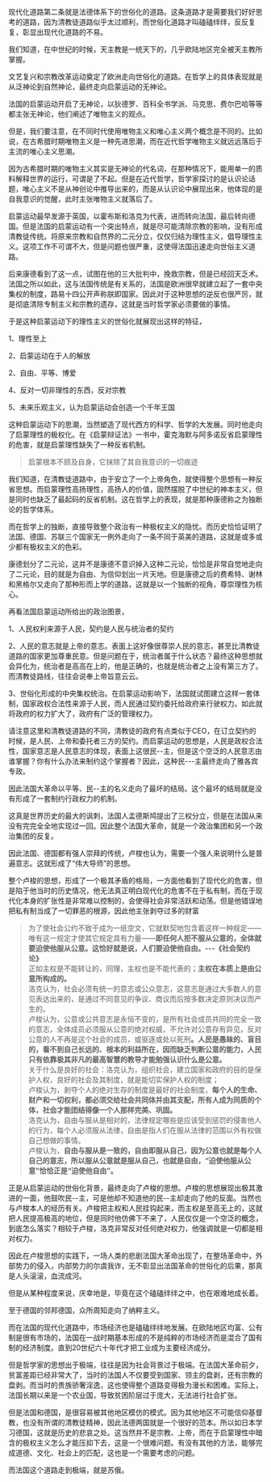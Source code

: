 <p data-pid="emFgCQUx">现代化道路第二条就是法德体系下的世俗化的道路。这条道路才是需要我们好好思考的道路，因为清教徒道路似乎太过顺利，而世俗化道路才叫磕磕绊绊，反反复复，彰显出现代化道路的不易。</p><p data-pid="r_kFfE8R">我们知道，在中世纪的时候，天主教是一统天下的，几乎欧陆地区完全被天主教所掌握。</p><p data-pid="3syf62i7">文艺复兴和宗教改革运动奠定了欧洲走向世俗化的道路。在哲学上的具体表现就是从泛神论到自然神论，最终走向启蒙运动的无神论。</p><p data-pid="8C1dqANd">法国的启蒙运动开启了无神论，以狄德罗、百科全书学派、马克思、费尔巴哈等等都主张无神论，他们阐述了唯物主义的观点。</p><p data-pid="BUMkLOdw">但是，我们要注意，在不同时代使用唯物主义和唯心主义两个概念是不同的。比如说，在古希腊时期唯物主义是一种先进思潮，而在近代哲学唯物主义就远远落后于主流的唯心主义思潮。</p><p data-pid="xZega_Df">因为古希腊时期的唯物主义其实是无神论的代名词，在那种情况下，能用单一的质料解释世界的运行，可谓是了不起。但是在近代哲学，哲学家探讨的是认识论话题，唯心主义不是从神创论中推导出来的，而是从认识论中展现出来，他体现的是自我意识的觉醒，此时主张唯物主义就落后了。</p><p data-pid="VFfbReSu">启蒙运动最早发源于英国，以霍布斯和洛克为代表，进而转向法国，最后转向德国。但是法国的启蒙运动有一个突出特点，就是尽可能清除宗教的影响，没有形成清教徒传统。将原来宗教和自然界的二元分立，仅仅归结为理性主义，倡导理性主义。这项工作不可谓不大，但是问题也很严重，这使得法国迅速走向世俗主义道路。</p><p data-pid="jU3KqL7T">后来康德看到了这一点，试图在他的三大批判中，挽救宗教，但是已经回天乏术。法国之所以如此，这与法国传统是有关系的，法国是欧洲很早就建立起了一套中央集权的制度，路易十四公开声称朕即国家。因此对于这种思想的逆反也很严厉，就是彻底清除专制主义和宗教的遗存，这就是当时哲学家必须要做的事情。</p><p data-pid="cshZ7qnu">于是这种启蒙运动下的理性主义的世俗化就展现出这样的特征，</p><p data-pid="OznMA0VP">1、理性至上</p><p data-pid="WIRHF6fP">2、启蒙运动在于人的解放</p><p data-pid="kcI3PQ-m">2、自由、平等、博爱</p><p data-pid="D_zXfzF1">4、反对一切非理性的东西，反对宗教</p><p data-pid="fx89Br0A">5、未来乐观主义，认为启蒙运动会创造一个千年王国</p><p data-pid="kacbcGSV">这种启蒙运动下的思潮，当然塑造了现代西方的科学、哲学的大发展。同时他走向了启蒙理性的极权化。在《启蒙辩证法》一书中，霍克海默与阿多诺反省启蒙理性的危害，就是启蒙理性缺失了一种反省机制。</p><blockquote data-pid="kJ83N6WJ">启蒙根本不顾及自身，它抹除了其自我意识的一切痕迹</blockquote><p data-pid="cSYbm6UQ">我们知道，在清教徒道路中，由于安立了一个上帝角色，就使得整个思想有一种反省思想。而启蒙理性高扬理性，高扬人的价值，固然摆脱了中世纪的神本主义，但是同时也缺乏了最起码的反省机制。这在哲学上的表现，就是那种康德称之为独断论的哲学体系。</p><p data-pid="XK9DVFdz">而在哲学上的独断，直接导致整个政治有一种极权主义的隐忧。而历史恰恰证明了法国、德国、苏联三个国家无一例外走向了一条不同于英美的道路，这就是或多或少都有极权主义的色彩。</p><p data-pid="Y8j9iCRA">康德划分了二元论，这并不是康德不意识掉入这种二元论，恰恰是非常自觉地走向了二元论，目的就是为自由、为信仰划出一片天地。但是康德之后的费希特、谢林和黑格尔又走向了那种形而上学的道路，这就是以一个独断的视角，尊崇理性为核心。</p><p data-pid="pf21qjoP">再看法国启蒙运动所给出的政治图景，</p><p data-pid="ssRGKtEa">1、人民权利来源于人民，契约是人民与统治者的契约</p><p data-pid="Z-3VNxG2">2、人民的意志就是上帝的意志。表面上这好像很尊崇人民的意志，甚至比清教徒道路的国家更加尊重民意。但是问题在于，统治者属于什么状态？最终这种思想就会异化为，统治者是高高在上的，他是正确的，也就是统治者之上没有第三方了。而清教徒路线，往往会说奉上帝旨意云云。</p><p data-pid="cKVoraZn">3、世俗化形成的中央集权统治。在启蒙运动影响下，法国就试图建立这样一套体制，国家政权合法性来源于人民，而人民通过契约委托给政府来行驶权力。如此就将政府的权力扩大了，政府有广泛的管理权力。</p><p data-pid="DrXOcpm3">请注意这里和清教徒道路的不同，清教徒的政府有点类似于CEO，在订立契约的时候，是人民、上帝和委托者三方的契约。而启蒙运动的思想是，人民是政权合法性，国家意志是人民意志的体现，表面上这很民--主，但是这个空泛的人民意志由谁掌握？你有什么办法来制约这个掌握者？因此，这种民---主最终走向了雅各宾专政。</p><p data-pid="DcVRFwqY">因此法国大革命以平等、民--主的名义走向了最坏的结局。这个最坏的结局就是没有形成了一套制约行政权力的机制。</p><p data-pid="Ttdk_XhV">这真是世界历史的最大的讽刺，法国人孟德斯鸠提出了三权分立，但是在法国从来没有完完全全地实现过一回。因此整个法国大革命，就是一个政治集团和另一个政治集团的反复。</p><p data-pid="AOe_2ezU">因此法国、德国都有强人崇拜的传统，卢梭也认为，需要一个强人来说明什么是普遍意志。这就形成了“伟大导师”的思想。</p><p data-pid="nh1t4Ry2">整个卢梭的思想，形成了一个极其矛盾的格局，一方面他看到了现代化的危害，但是陷于他当时的历史情况，他无法真正明白现代化的危害不在于私有制，而在于现代化本身的扩张性是非常难以控制的，会使得社会非常活跃和动荡。但是他错误地把私有制当成了一切罪恶的根源，因此他主张剥夺过多的财富</p><blockquote data-pid="D79hGIkc">为了使社会公约不致于成为一纸空文，它就默契地包含着这样一种规定——唯有这一规定才使其它规定具有力量——<b>即任何人拒不服从公意的，全体就要迫使他服从公意。这恰好就是说，人们要迫使他自由。---《社会契约论》</b><br>正如主权是不能转让的，同理，主权也是不能代表的；<b>主权在本质上是由公意所构成的。</b><br>洛克认为，社会必须有统一的意志或公众意志，这意志是通过大多数人的意见表达出来的，是通过不同意见的争议、商议而后按多数决定原则决议而产生的。<br>卢梭认为，公意或公共意志是永恒不变的，是所有社会成员共同的完全一致的意志，全体成员必须服从公意的绝对权威，不允许对公意存有异见，反对公意的人不再是这个社会的成员，或驱逐或处以死刑<b>。人民是愚昧的、盲目的，看不到自己长远的、根本的利益所在，因而缺乏判断公意的能力，人民只有依靠极其非凡的最高智慧的教导才能勉强认识什么是公意。</b><br>关于什么是良好的社会：洛克认为，组织社会，建立国家和政府的目的是保护人权，良好的社会及其制度，就是能切实保护人权的制度；<br>卢梭认为，剥夺个人的绝对生存的制度是最好的社会制度，<b>每个人的生命、财产和一切权利，都必须交给社会共同体并由其支配，所有人成为同质的个体，社会才能团结得像一个人那样完美、巩固。</b><br>洛克认为，自由与服从是相对的，法律规定哪些是应该受到惩罚的侵害他人的行为，每个人必须服从法律，自由是指人们在服从法律的范围以外有权做自己想做的事情。<br>卢梭认为，<b>自由与服从是一致的，自由即服从自己，因为公意也就是每个人自己的意志，所以服从公意就是服从自己，也就是自由，“迫使他服从公意”恰恰正是“迫使他自由”。</b></blockquote><p data-pid="t5m1kwXp">正是从启蒙运动的世俗化背景，最终走向了卢梭的思想。卢梭的思想展现出极其激进的一面，他鼓吹民--主，可是他却不知道他的民--主却走向了他的反面。当然也与卢梭本人的经历有关。卢梭把主权和人民挂钩起来，而主权是至高无上的，这就把人民提高极高的地位，但是同时他仿佛下不来了，人民仅仅是一个空泛的概念，到底怎么落实？相较于卢梭，洛克非常反对任何绝对权力，他强调就是一切都是相对权力。</p><p data-pid="GD-L6iBV">因此在卢梭思想的实践下，一场人类的悲剧法国大革命出现了，在整场革命中，外部势力的侵入，内部势力的尔虞我诈，无不彰显出法国革命的世俗化的后果，那真是人头滚滚，血流成河。</p><p data-pid="jq0K0R_W">但是从某种程度来说，庆幸地是，毕竟在这个磕磕绊绊之中，也在艰难地成长着。</p><p data-pid="Be5Lxrf5">至于德国的邻邦德国，众所周知走向了纳粹主义。</p><p data-pid="cVuw24lr">而在法国的现代化道路中，市场经济也是磕磕绊绊地发展。在欧陆地区均富、公有制是很有市场的，法国在一战时期基本形成的不是纯粹的市场经济而是混合了国有制的经济制度。直到20世纪六十年代才把工业成为主要经济成分。</p><p data-pid="KLpgeOiN">但是哲学家的思想出于极端，往往是因为社会背景过于极端。在法国大革命前夕，贫富差距已经非常大了，当时的法国人不仅要受到国家、领主的盘剥，还有宗教的盘剥。而当时的贵族骄奢淫逸，这也使得整个道路变得极为漫长和困难。实际上，法国长期以来是一个农业国，导致贫困阶层过于庞大，无法进行社会扩张。</p><p data-pid="OCfH9NNg">但是法国和德国，是很容易被其他地区模仿的模式。因为其他地区不可能信仰基督教，也没有所谓的清教徒精神，因此法德两国就是一个很好的范本。所以如日本学习德国，这就是历史的悲哀之处。这当然并不是宗教、上帝，而在于启蒙理性中暗含的极权主义怎么才能压抑下去，这是一个很难问题。有没有其他的方法，能够完成道德、文化、社会上的匹配，这也是一个需要考虑的问题。</p><p data-pid="-UkQkIu8">而法国这个道路走到极端，就是苏俄。</p><p></p><p></p><p></p>